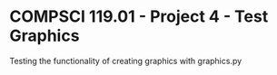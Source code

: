 # COMPSCI 119.01 - Project 4 - Test Graphics
Testing the functionality of creating graphics with graphics.py
